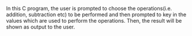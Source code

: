In this C program, the user is prompted to choose the operations(i.e. addition, subtraction etc)  to be performed and then prompted to key in the values which are used to perform the operations.
Then, the result will be shown as output to the user.
